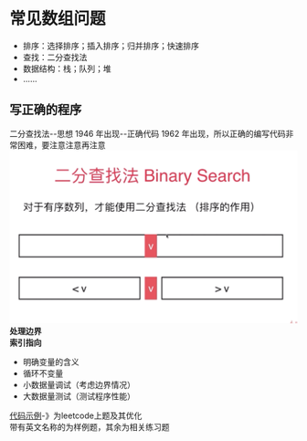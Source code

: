 常见数组问题
=======

- 排序：选择排序；插入排序；归并排序；快速排序
- 查找：二分查找法
- 数据结构：栈；队列；堆
- ……

写正确的程序
-------
二分查找法--思想 1946 年出现--正确代码 1962 年出现，所以正确的编写代码非常困难，要注意注意再注意
![二分查找法思想](images/WeChat00a18b62d9c2e602e9dff794c7be5689.png)
**处理边界**  
**索引指向**

- 明确变量的含义
- 循环不变量
- 小数据量调试（考虑边界情况）
- 大数据量测试（测试程序性能）

[代码示例](https://github.com/lionztt/algorithm-learning/tree/master/pythonDemo)-》为leetcode上题及其优化  
带有英文名称的为样例题，其余为相关练习题